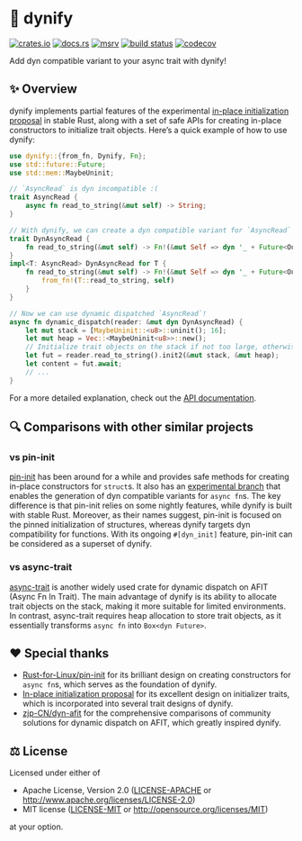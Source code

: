 # 🦕 dynify

[![crates.io](https://img.shields.io/crates/v/dynify)](https://crates.io/crates/dynify)
[![docs.rs](https://img.shields.io/docsrs/dynify)](https://docs.rs/dynify)
[![msrv](https://img.shields.io/crates/msrv/dynify)](https://crates.io/crates/dynify)
[![build status](https://img.shields.io/github/actions/workflow/status/loichyan/dynify/cicd.yml)](https://github.com/loichyan/dynify/actions)
[![codecov](https://img.shields.io/codecov/c/gh/loichyan/dynify)](https://codecov.io/gh/loichyan/dynify)

Add dyn compatible variant to your async trait with dynify!

## ✨ Overview

dynify implements partial features of the experimental
[in-place initialization proposal](https://github.com/rust-lang/lang-team/issues/336) in stable
Rust, along with a set of safe APIs for creating in-place constructors to initialize trait objects.
Here’s a quick example of how to use dynify:

```rust
use dynify::{from_fn, Dynify, Fn};
use std::future::Future;
use std::mem::MaybeUninit;

// `AsyncRead` is dyn incompatible :(
trait AsyncRead {
    async fn read_to_string(&mut self) -> String;
}

// With dynify, we can create a dyn compatible variant for `AsyncRead` in a few lines :)
trait DynAsyncRead {
    fn read_to_string(&mut self) -> Fn!(&mut Self => dyn '_ + Future<Output = String>);
}
impl<T: AsyncRead> DynAsyncRead for T {
    fn read_to_string(&mut self) -> Fn!(&mut Self => dyn '_ + Future<Output = String>) {
        from_fn!(T::read_to_string, self)
    }
}

// Now we can use dynamic dispatched `AsyncRead`!
async fn dynamic_dispatch(reader: &mut dyn DynAsyncRead) {
    let mut stack = [MaybeUninit::<u8>::uninit(); 16];
    let mut heap = Vec::<MaybeUninit<u8>>::new();
    // Initialize trait objects on the stack if not too large, otherwise on the heap.
    let fut = reader.read_to_string().init2(&mut stack, &mut heap);
    let content = fut.await;
    // ...
}
```

For a more detailed explanation, check out the [API documentation](https://docs.rs/dynify).

## 🔍 Comparisons with other similar projects

### vs pin-init

[pin-init](https://crates.io/crates/pin-init) has been around for a while and provides safe methods
for creating in-place constructors for `struct`s. It also has an
[experimental branch](https://github.com/Rust-for-Linux/pin-init/tree/dev/experimental/dyn) that
enables the generation of dyn compatible variants for `async fn`s. The key difference is that
pin-init relies on some nightly features, while dynify is built with stable Rust. Moreover, as their
names suggest, pin-init is focused on the pinned initialization of structures, whereas dynify
targets dyn compatibility for functions. With its ongoing `#[dyn_init]` feature, pin-init can be
considered as a superset of dynify.

### vs async-trait

[async-trait](https://crates.io/crates/async-trait) is another widely used crate for dynamic
dispatch on AFIT (Async Fn In Trait). The main advantage of dynify is its ability to allocate trait
objects on the stack, making it more suitable for limited environments. In contrast, async-trait
requires heap allocation to store trait objects, as it essentially transforms `async fn` into
`Box<dyn Future>`.

## ♥️ Special thanks

- [Rust-for-Linux/pin-init](https://github.com/Rust-for-Linux/pin-init) for its brilliant design on
  creating constructors for `async fn`s, which serves as the foundation of dynify.
- [In-place initialization proposal](https://hackmd.io/@aliceryhl/BJutRcPblx) for its excellent
  design on initializer traits, which is incorporated into several trait designs of dynify.
- [zjp-CN/dyn-afit](https://github.com/zjp-CN/dyn-afit) for the comprehensive comparisons of
  community solutions for dynamic dispatch on AFIT, which greatly inspired dynify.

## ⚖️ License

Licensed under either of

- Apache License, Version 2.0 ([LICENSE-APACHE](LICENSE-APACHE) or
  <http://www.apache.org/licenses/LICENSE-2.0>)
- MIT license ([LICENSE-MIT](LICENSE-MIT) or <http://opensource.org/licenses/MIT>)

at your option.

